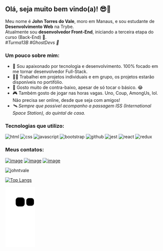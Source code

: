 ## Olá, seja muito bem vindo(a)! 😎👋 ##

Meu nome é **John Torres do Vale**, moro em Manaus, e sou estudante de **Desenvolvimento Web** na Trybe.
<br>
Atualmente sou **desenvolvedor Front-End**, iniciando a terceira etapa do curso (Back-End) 🚀.
<br>
*#Turma13B #GhostDevs 👻*

### Um pouco sobre mim: ###
- 💚 Sou apaixonado por tecnologia e desenvolvimento. 100% focado em me tornar desenvolvedor Full-Stack.
- 👨‍💻 Trabalhei em projetos individuais e em grupo, os projetos estarão disponíveis no portifólio.
- 🎸 Gosto muito de contra-baixo, apesar de só tocar o básico. 😂
- 🎮 Também gosto de jogar nas horas vagas. Uno, Coup, AmongUs, lol. Não precisa ser online, desde que seja com amigos!
- *🛰️ Sempre que possível acompanho a passagem ISS (International Space Station), do quintal de casa.*

### Tecnologias que utilizo: ###
<div display="inline">
  <img src="https://img.shields.io/badge/HTML5-E34F26?style=for-the-badge&logo=html5&logoColor=white" alt="html"/>
  <img src="https://img.shields.io/badge/CSS3-1572B6?style=for-the-badge&logo=css3&logoColor=white" alt="css"/>
  <img src="https://img.shields.io/badge/JavaScript-323330?style=for-the-badge&logo=javascript&logoColor=F7DF1E" alt="javascript"/>
  <img src="https://img.shields.io/badge/Bootstrap-563D7C?style=for-the-badge&logo=bootstrap&logoColor=white" alt="bootstrap"/>
  <img src="https://img.shields.io/badge/GitHub-100000?style=for-the-badge&logo=github&logoColor=white" alt="github"/>
  <img src="https://img.shields.io/badge/Jest-C21325?style=for-the-badge&logo=jest&logoColor=white" alt="jest"/>
  <img src="https://img.shields.io/badge/React-20232A?style=for-the-badge&logo=react&logoColor=61DAFB" alt="react"/>
  <img src="https://img.shields.io/badge/Redux-593D88?style=for-the-badge&logo=redux&logoColor=white" alt="redux"/>
</div>

### Meus contatos: ###
<a href="https://github.com/johntvale">![image](https://img.shields.io/badge/GitHub-100000?style=for-the-badge&logo=github&logoColor=white)</a>
<a href="https://www.linkedin.com/in/jtvale/">![image](https://img.shields.io/badge/LinkedIn-0077B5?style=for-the-badge&logo=linkedin&logoColor=white)</a>
<a href="mailto:johntvale@gmail.com">![image](https://img.shields.io/badge/Gmail-D14836?style=for-the-badge&logo=gmail&logoColor=white)</a>

<img src="https://github-readme-stats.vercel.app/api?username=johntvale&count_private=true&show_icons=true&theme=algolia&icon_color=268bd2&title_color=268bd2" alt="johntvale" />

[![Top Langs](https://github-readme-stats.vercel.app/api/top-langs/?username=johntvale&layout=compact&theme=algolia)](https://github.com/johntvale/github-readme-stats)

![Snake animation](https://github.com/johntvale/johntvale/blob/output/github-contribution-grid-snake.svg)
